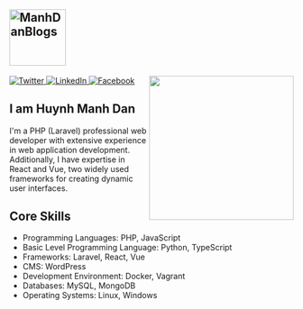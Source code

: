<h2><a href="https://manhdandev.com/" target="_blank"><img src="https://manhdandev.com/web/img/logo.webp" width="100" alt="ManhDanBlogs"></a></h2>
<div align="left">
  <a href="https://twitter.com/DanHuynh2021" target="_blank">
    <img
      src="https://img.shields.io/twitter/follow/omBratteng?label=Twitter&logo=twitter&style=flat-square&color=1da1f2&logoColor=ffffff"
      alt="Twitter"
    />
  </a>
  <a href="https://www.linkedin.com/in/dan-huynh-738598171/" target="_blank">
    <img
      src="https://img.shields.io/static/v1?logo=linkedin&style=flat-square&color=0072b1&label=LinkedIn&message=%E2%98%86"
      alt="LinkedIn"
    />
  </a>
  <a rel="me" href="https://www.facebook.com/beater.2708">
    <img
      src="https://img.shields.io/static/v1?logo=facebook&style=flat-square&color=0072b1&label=Facebook&message=%E2%98%86&logoColor=ffffff"
      alt="Facebook"
    />
  </a>

  <a href="https://api.daily.dev/get?r=omBratteng" target="_blank">
    <img
      width="256"
      align="right"
      src="https://api.daily.dev/devcards/9f6c975959894ba88fdb1ca9f29c627b.png"
    />
  </a>
</div>

## I am Huynh Manh Dan

I'm a PHP (Laravel) professional web developer with extensive experience in web application development. Additionally, I have expertise in React and Vue, two widely used frameworks for creating dynamic user interfaces.

## Core Skills

<ul>
    <li>Programming Languages: PHP, JavaScript</li>
    <li>Basic Level Programming Language: Python, TypeScript</li>
    <li>Frameworks: Laravel, React, Vue</li>
    <li>CMS: WordPress</li>
    <li>Development Environment: Docker, Vagrant</li>
    <li>Databases: MySQL, MongoDB</li>
    <li>Operating Systems: Linux, Windows</li>
</ul>
